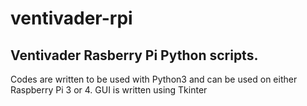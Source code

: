 # ventivader-rpi
## Ventivader Rasberry Pi Python scripts. 
Codes are written to be used with Python3 and can be used on either Raspberry Pi 3 or 4. 
GUI is written using Tkinter
